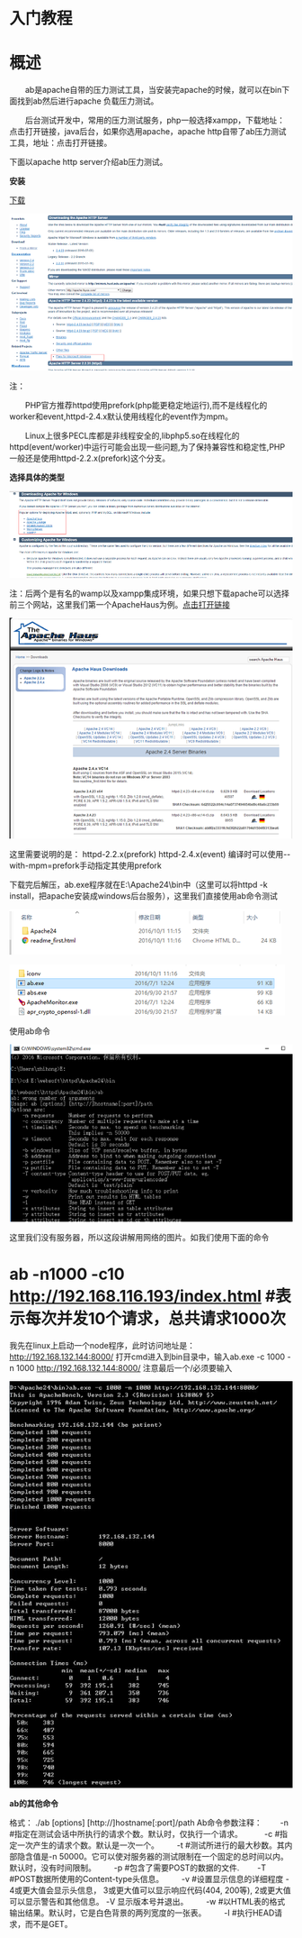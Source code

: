 # 入门教程

概述
==

　　ab是apache自带的压力测试工具，当安装完apache的时候，就可以在bin下面找到ab然后进行apache 负载压力测试。

　　后台测试开发中，常用的压力测试服务，php一般选择xampp，下载地址：点击打开链接，java后台，如果你选用apache，apache http自带了ab压力测试工具，地址：点击打开链接。

下面以apache http server介绍ab压力测试。

**安装**

[下载](http://httpd.apache.org/)

![](Image/0001.png)



注：

　　PHP官方推荐httpd使用prefork(php能更稳定地运行),而不是线程化的worker和event,httpd-2.4.x默认使用线程化的event作为mpm。

　　Linux上很多PECL库都是非线程安全的,libphp5.so在线程化的httpd(event/worker)中运行可能会出现一些问题,为了保持兼容性和稳定性,PHP一般还是使用httpd-2.2.x(prefork)这个分支。

**选择具体的类型**

![](Image/0002.png)

注：后两个是有名的wamp以及xampp集成环境，如果只想下载apache可以选择前三个网站，这里我们第一个ApacheHaus为例。[点击打开链接](https://www.apachehaus.com/cgi-bin/download.plx)

![](Image/0003.png)

这里需要说明的是：
httpd-2.2.x(prefork)
httpd-2.4.x(event) 编译时可以使用--with-mpm=prefork手动指定其使用prefork

下载完后解压，ab.exe程序就在E:\Apache24\bin中（这里可以将httpd -k install，把apache安装成windows后台服务），这里我们直接使用ab命令测试

![](Image/0004.png)

![](Image/0005.png)


使用ab命令

![](Image/0006.png)

这里我们没有服务器，所以这段讲解用网络的图片。如我们使用下面的命令
# ab -n1000 -c10 http://192.168.116.193/index.html    #表示每次并发10个请求，总共请求1000次
我先在linux上启动一个node程序，此时访问地址是：http://192.168.132.144:8000/             打开cmd进入到bin目录中，输入ab.exe -c 1000 -n 1000 http://192.168.132.144:8000/         注意最后一个/必须要输入

![](Image/0007.png)

**ab的其他命令**

格式： ./ab [options] [http://]hostname[:port]/path
Ab命令参数注释：
　　-n    #指定在测试会话中所执行的请求个数。默认时，仅执行一个请求。　
　　-c    #指定一次产生的请求个数。默认是一次一个。
　　-t    #测试所进行的最大秒数。其内部隐含值是-n 50000。它可以使对服务器的测试限制在一个固定的总时间以内。默认时，没有时间限制。
　　-p    #包含了需要POST的数据的文件.
　　-T    #POST数据所使用的Content-type头信息。
　　-v    #设置显示信息的详细程度 - 4或更大值会显示头信息， 3或更大值可以显示响应代码(404, 200等), 2或更大值可以显示警告和其他信息。 -V 显示版本号并退出。
　　-w    #以HTML表的格式输出结果。默认时，它是白色背景的两列宽度的一张表。
　　-I    #执行HEAD请求，而不是GET。


